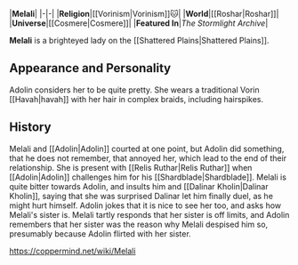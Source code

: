 |**Melali**|
|-|-|
|**Religion**|[[Vorinism\|Vorinism]]🐱︎|
|**World**|[[Roshar\|Roshar]]|
|**Universe**|[[Cosmere\|Cosmere]]|
|**Featured In**|*The Stormlight Archive*|

**Melali** is a brighteyed lady on the [[Shattered Plains\|Shattered Plains]].

## Appearance and Personality
Adolin considers her to be quite pretty. She wears a traditional Vorin [[Havah\|havah]] with her hair in complex braids, including hairspikes.

## History
Melali and [[Adolin\|Adolin]] courted at one point, but Adolin did something, that he does not remember, that annoyed her, which lead to the end of their relationship.
She is present with [[Relis Ruthar\|Relis Ruthar]] when [[Adolin\|Adolin]] challenges him for his [[Shardblade\|Shardblade]]. Melali is quite bitter towards Adolin, and insults him and [[Dalinar Kholin\|Dalinar Kholin]], saying that she was surprised Dalinar let him finally duel, as he might hurt himself. Adolin jokes that it is nice to see her too, and asks how Melali's sister is. Melali tartly responds that her sister is off limits, and Adolin remembers that her sister was the reason why Melali despised him so, presumably because Adolin flirted with her sister.



https://coppermind.net/wiki/Melali